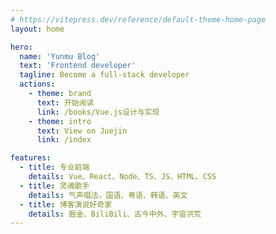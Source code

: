 ```yaml
---
# https://vitepress.dev/reference/default-theme-home-page
layout: home

hero:
  name: 'Yunmu Blog'
  text: 'Frontend developer'
  tagline: Become a full-stack developer
  actions:
    - theme: brand
      text: 开始阅读
      link: /books/Vue.js设计与实现
    - theme: intro
      text: View on Juejin
      link: /index

features:
  - title: 专业前端
    details: Vue、React、Node、TS、JS、HTML、CSS
  - title: 灵魂歌手
    details: 气声唱法，国语、粤语、韩语、英文
  - title: 博客演说好奇家
    details: 掘金、BiliBili、古今中外、宇宙洪荒
---
```

